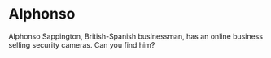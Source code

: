 # Alphonso
Alphonso Sappington, British-Spanish businessman, has an online business selling security cameras. Can you find him?
